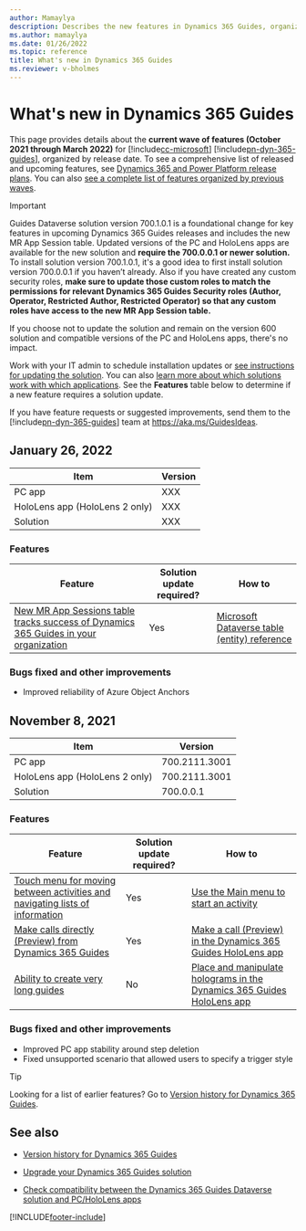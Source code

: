 ```yaml
---
author: Mamaylya
description: Describes the new features in Dynamics 365 Guides, organized by release date.
ms.author: mamaylya
ms.date: 01/26/2022
ms.topic: reference
title: What's new in Dynamics 365 Guides
ms.reviewer: v-bholmes
---
```


# What's new in Dynamics 365 Guides

This page provides details about the **current wave of features (October 2021 through March 2022)** for [!include[cc-microsoft](../includes/cc-microsoft.md)] [!include[pn-dyn-365-guides](../includes/pn-dyn-365-guides.md)], organized by release date. To see a comprehensive list of released and upcoming features, see <a href="/dynamics365/release-plans/" target="_blank">Dynamics 365 and Power Platform release plans</a>. You can also <a href="https://docs.microsoft.com/dynamics365/mixed-reality/guides/version-history" target="_blank">see a complete list of features organized by previous waves</a>. 

> [!IMPORTANT]
> Guides Dataverse solution version 700.1.0.1 is a foundational change for key features in upcoming Dynamics 365 Guides releases and includes the new MR App Session table. Updated versions of the PC and HoloLens apps are available for the new solution and **require the 700.0.0.1 or newer solution.** To install solution version 700.1.0.1, it's a good idea to first install solution version 700.0.0.1 if you haven’t already. Also if you have created any custom security roles, **make sure to update those custom roles to match the permissions for relevant Dynamics 365 Guides Security roles (Author, Operator, Restricted Author, Restricted Operator) so that any custom roles have access to the new MR App Session table.**
> 
> If you choose not to update the solution and remain on the version 600 solution and compatible versions of the PC and HoloLens apps, there's no impact.
>
> Work with your IT admin to schedule installation updates or <a href="/dynamics365/mixed-reality/guides/upgrade" target="_blank">see instructions for updating the solution</a>. You can also [learn more about which solutions work with which applications](admin-apps-solution-compatibility.md). See the **Features** table below to determine if a new feature requires a solution update. 

If you have feature requests or suggested improvements, send them to the [!include[pn-dyn-365-guides](../includes/pn-dyn-365-guides.md)] team at <a href="https://aka.ms/GuidesIdeas" target="_blank" data-linktype="absolute-path">https://aka.ms/GuidesIdeas</a>.

## January 26, 2022

|Item|Version|
|-------------------------|--------------------------------|
|PC app|XXX|
|HoloLens app (HoloLens 2 only)|XXX|
|Solution|XXX|

### Features

| Feature | Solution update required? |How to|
|----------------------------------------------------------------------------------------|------|------------------------------------|
| <a href="https://docs.microsoft.com/dynamics365-release-plan/2021wave2/guides/dynamics365-guides/planned-features" target="_blank">New MR App Sessions table tracks success of Dynamics 365 Guides in your organization</a>| Yes |<a href="https://docs.microsoft.com/dynamics365/mixed-reality/guides/developer-entity-reference" target="_blank">Microsoft Dataverse table (entity) reference</a>|

### Bugs fixed and other improvements

- Improved reliability of Azure Object Anchors

## November 8, 2021

|Item|Version|
|-------------------------|--------------------------------|
|PC app|700.2111.3001|
|HoloLens app (HoloLens 2 only)|700.2111.3001|
|Solution|700.0.0.1|

### Features

| Feature | Solution update required? |How to|
|----------------------------------------------------------------------------------------|------|------------------------------------|
| <a href="https://docs.microsoft.com/dynamics365-release-plan/2021wave2/guides/dynamics365-guides/updated-user-experience-leveraging-hololens-2-instinctual-interactions" target="_blank">Touch menu for moving between activities and navigating lists of information</a>| Yes |<a href="https://docs.microsoft.com/dynamics365/mixed-reality/guides/main-menu?" target="_blank">Use the Main menu to start an activity</a>|
| <a href="https://docs.microsoft.com/dynamics365-release-plan/2021wave2/guides/dynamics365-guides/make-calls-directly-dynamics-365-guides-hololens-app" target="_blank">Make calls directly (Preview) from Dynamics 365 Guides</a>| Yes |<a href="https://docs.microsoft.com/dynamics365/mixed-reality/guides/make-call" target="_blank">Make a call (Preview) in the Dynamics 365 Guides HoloLens app</a>|
| <a href="https://docs.microsoft.com/dynamics365-release-plan/2021wave2/guides/dynamics365-guides/planned-features" target="_blank">Ability to create very long guides</a>| No |<a href="https://docs.microsoft.com/dynamics365/mixed-reality/guides/hololens-app-place-holograms" target="_blank">Place and manipulate holograms in the Dynamics 365 Guides HoloLens app</a>|

### Bugs fixed and other improvements

- Improved PC app stability around step deletion
- Fixed unsupported scenario that allowed users to specify a trigger style

> [!TIP]
> Looking for a list of earlier features? Go to <a href="https://docs.microsoft.com/dynamics365/mixed-reality/guides/version-history" target="_blank">Version history for Dynamics 365 Guides</a>.

## See also

- <a href="/dynamics365/mixed-reality/guides/version-history" target="_blank">Version history for Dynamics 365 Guides</a>

- <a href="/dynamics365/mixed-reality/guides/upgrade" target="_blank">Upgrade your Dynamics 365 Guides solution</a>

- <a href="/dynamics365/mixed-reality/guides/admin-apps-solution-compatibility" target="_blank">Check compatibility between the Dynamics 365 Guides Dataverse solution and PC/HoloLens apps</a>



[!INCLUDE[footer-include](../includes/footer-banner.md)]
